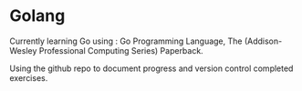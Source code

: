 # Golang

Currently learning Go using :
Go Programming Language, The (Addison-Wesley Professional Computing Series) Paperback.

Using the github repo to document progress and version control completed exercises.

